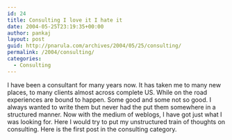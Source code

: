 ```yaml
---
id: 24
title: Consulting I love it I hate it
date: 2004-05-25T23:19:35+00:00
author: pankaj
layout: post
guid: http://pnarula.com/archives/2004/05/25/consulting/
permalink: /2004/consulting/
categories:
  - Consulting
---
```

I have been a consultant for many years now. It has taken me to many new places, to many clients almost across complete US. While on the road experiences are bound to happen. Some good and some not so good. I always wanted to write them but never had the put them somewhere in a structured manner. Now with the medium of weblogs, I have got just what I was looking for. Here I would try to put my unstructured train of thoughts on consulting. Here is the first post in the consulting category.